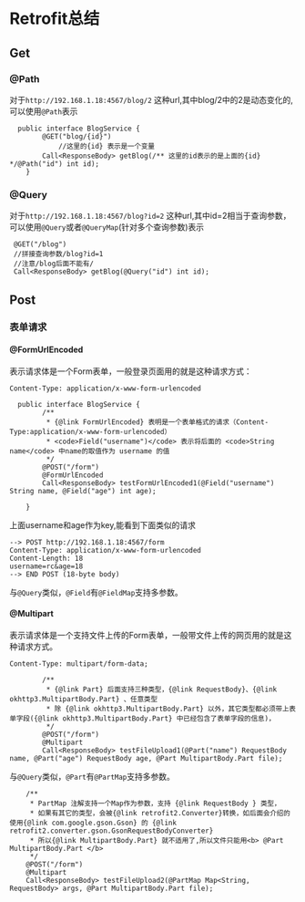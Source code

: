 # Retrofit总结

## Get


### @Path
对于`http://192.168.1.18:4567/blog/2` 这种url,其中blog/2中的2是动态变化的,可以使用`@Path`表示

	  public interface BlogService {
	        @GET("blog/{id}")
	            //这里的{id} 表示是一个变量
	        Call<ResponseBody> getBlog(/** 这里的id表示的是上面的{id} */@Path("id") int id);
	    }

### @Query
对于`http://192.168.1.18:4567/blog?id=2` 这种url,其中id=2相当于查询参数，可以使用`@Query`或者`@QueryMap`(针对多个查询参数)表示

	 @GET("/blog")
	 //拼接查询参数/blog?id=1
	 //注意/blog后面不能有/
	 Call<ResponseBody> getBlog(@Query("id") int id);

## Post

### 表单请求

#### @FormUrlEncoded
表示请求体是一个Form表单，一般登录页面用的就是这种请求方式：

`Content-Type: application/x-www-form-urlencoded`

	  public interface BlogService {
	        /**
	         * {@link FormUrlEncoded} 表明是一个表单格式的请求（Content-Type:application/x-www-form-urlencoded）
	         * <code>Field("username")</code> 表示将后面的 <code>String name</code> 中name的取值作为 username 的值
	         */
	        @POST("/form")
	        @FormUrlEncoded
	        Call<ResponseBody> testFormUrlEncoded1(@Field("username") String name, @Field("age") int age);
	
	    }

上面username和age作为key,能看到下面类似的请求

	--> POST http://192.168.1.18:4567/form
	Content-Type: application/x-www-form-urlencoded
	Content-Length: 18
	username=rc&age=18
	--> END POST (18-byte body)

与`@Query`类似，`@Field`有`@FieldMap`支持多参数。


#### @Multipart
表示请求体是一个支持文件上传的Form表单，一般带文件上传的网页用的就是这种请求方式。

`Content-Type: multipart/form-data;`

	 		/**
	         * {@link Part} 后面支持三种类型，{@link RequestBody}、{@link okhttp3.MultipartBody.Part} 、任意类型
	         * 除 {@link okhttp3.MultipartBody.Part} 以外，其它类型都必须带上表单字段({@link okhttp3.MultipartBody.Part} 中已经包含了表单字段的信息)，
	         */
	        @POST("/form")
	        @Multipart
	        Call<ResponseBody> testFileUpload1(@Part("name") RequestBody name, @Part("age") RequestBody age, @Part MultipartBody.Part file);

与`@Query`类似，`@Part`有`@PartMap`支持多参数。

        /**
         * PartMap 注解支持一个Map作为参数，支持 {@link RequestBody } 类型，
         * 如果有其它的类型，会被{@link retrofit2.Converter}转换，如后面会介绍的 使用{@link com.google.gson.Gson} 的 {@link retrofit2.converter.gson.GsonRequestBodyConverter}
         * 所以{@link MultipartBody.Part} 就不适用了,所以文件只能用<b> @Part MultipartBody.Part </b>
         */
        @POST("/form")
        @Multipart
        Call<ResponseBody> testFileUpload2(@PartMap Map<String, RequestBody> args, @Part MultipartBody.Part file);
